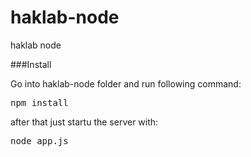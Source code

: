# haklab-node
haklab node


###Install

Go into haklab-node folder and run following command:

<pre>
npm install
</pre>

after that just startu the server with:

<pre>
node app.js
</pre>

